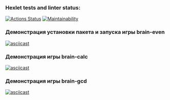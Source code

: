 ### Hexlet tests and linter status:
[![Actions Status](https://github.com/TeonaGZ/frontend-project-44/workflows/hexlet-check/badge.svg)](https://github.com/TeonaGZ/frontend-project-44/actions)
[![Maintainability](https://api.codeclimate.com/v1/badges/e5a3d1b90aad5c304c3b/maintainability)](https://codeclimate.com/github/TeonaGZ/frontend-project-44/maintainability)

### Демонстрация установки пакета и запуска игры brain-even
[![asciicast](https://asciinema.org/a/qAiSKfl2C07JJmPu8jH7MCBBd.svg)](https://asciinema.org/a/qAiSKfl2C07JJmPu8jH7MCBBd)

### Демонстрация игры brain-calc
[![asciicast](https://asciinema.org/a/4FHZb2LQhMpMMdLtIkxxv7ZuY.svg)](https://asciinema.org/a/4FHZb2LQhMpMMdLtIkxxv7ZuY)

### Демонстрация игры brain-gcd
[![asciicast](https://asciinema.org/a/kxKUs4yifg8PkFYQzTqhGLGzV.svg)](https://asciinema.org/a/kxKUs4yifg8PkFYQzTqhGLGzV)